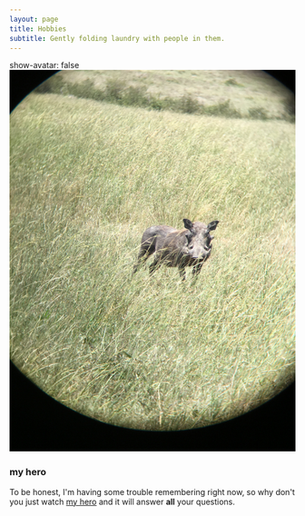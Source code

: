 ```yaml
---
layout: page
title: Hobbies
subtitle: Gently folding laundry with people in them.
---
```

show-avatar: false
![pumba](/assets/img/warthog.jpg)


### my hero

To be honest, I'm having some trouble remembering right now, so why don't you just watch [my hero](https://www.instagram.com/dangerusswilson/) and it will answer **all** your questions.
